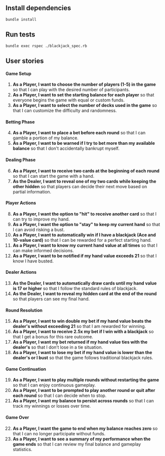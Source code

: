 ## Install dependencies
`bundle install`

## Run tests
`bundle exec rspec ./blackjack_spec.rb`

## User stories
#### Game Setup
1. **As a Player, I want to choose the number of players (1-5) in the game** so that I can play with the desired number of participants.
2. **As a Player, I want to set the starting balance for each player** so that everyone begins the game with equal or custom funds.
3. **As a Player, I want to select the number of decks used in the game** so that I can customize the difficulty and randomness.

#### Betting Phase
4. **As a Player, I want to place a bet before each round** so that I can gamble a portion of my balance.
5. **As a Player, I want to be warned if I try to bet more than my available balance** so that I don't accidentally bankrupt myself.

#### Dealing Phase
6. **As a Player, I want to receive two cards at the beginning of each round** so that I can start the game with a hand.
7. **As the Dealer, I want to reveal one of my two cards while keeping the other hidden** so that players can decide their next move based on partial information.

#### Player Actions
8. **As a Player, I want the option to "hit" to receive another card** so that I can try to improve my hand.
9. **As a Player, I want the option to "stay" to keep my current hand** so that I can avoid risking a bust.
10. **As a Player, I want to automatically win if I have a blackjack (Ace and 10-value card)** so that I can be rewarded for a perfect starting hand.
11. **As a Player, I want to know my current hand value at all times** so that I can make informed decisions.
12. **As a Player, I want to be notified if my hand value exceeds 21** so that I know I have busted.

#### Dealer Actions
13. **As the Dealer, I want to automatically draw cards until my hand value is 17 or higher** so that I follow the standard rules of blackjack.
14. **As the Dealer, I want to reveal my hidden card at the end of the round** so that players can see my final hand.

#### Round Resolution
15. **As a Player, I want to win double my bet if my hand value beats the dealer's without exceeding 21** so that I am rewarded for winning.
16. **As a Player, I want to receive 2.5x my bet if I win with a blackjack** so that I get a bonus for this rare outcome.
17. **As a Player, I want my bet returned if my hand value ties with the dealer's** so that I don’t lose in a tie situation.
18. **As a Player, I want to lose my bet if my hand value is lower than the dealer's or I bust** so that the game follows traditional blackjack rules.

#### Game Continuation
19. **As a Player, I want to play multiple rounds without restarting the game** so that I can enjoy continuous gameplay.
20. **As a Player, I want to be prompted to play another round or quit after each round** so that I can decide when to stop.
21. **As a Player, I want my balance to persist across rounds** so that I can track my winnings or losses over time.

#### Game Over
22. **As a Player, I want the game to end when my balance reaches zero** so that I can no longer participate without funds.
23. **As a Player, I want to see a summary of my performance when the game ends** so that I can review my final balance and gameplay statistics.

